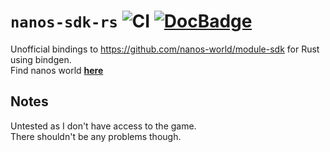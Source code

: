 # ``nanos-sdk-rs`` ![CI](https://github.com/Vurv78/nanos-sdk-rs/actions/workflows/doc.yml/badge.svg) [![DocBadge](https://img.shields.io/website?down_color=red&down_message=Down&label=Docs&logo=rust&logoColor=orange&up_color=blue&up_message=Online&url=https%3A%2F%2Fvurv78.github.io%2Fnanos-sdk-rs%2Fnanos_sdk_rs)](https://vurv78.github.io/nanos-sdk-rs/nanos_sdk_rs/sdk/index.html)
Unofficial bindings to https://github.com/nanos-world/module-sdk for Rust using bindgen.  
Find nanos world **[here](https://www.nanos.world)**

## Notes
Untested as I don't have access to the game.  
There shouldn't be any problems though.